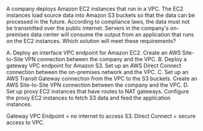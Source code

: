 A company deploys Amazon EC2 instances that run in a VPC. The EC2 instances load source data into Amazon S3 buckets so that the data can be processed in the future. According to compliance laws, the data must not be transmitted over the public internet. Servers in the company's on-premises data center will consume the output from an application that runs on the EC2 instances. Which solution will meet these requirements? 

A. Deploy an interface VPC endpoint for Amazon EC2. Create an AWS Site-to-Site VPN connection between the company and the VPC. 
B. Deploy a gateway VPC endpoint for Amazon S3. Set up an AWS Direct Connect connection between the on-premises network and the VPC. 
C. Set up an AWS Transit Gateway connection from the VPC to the S3 buckets. Create an AWS Site-to-Site VPN connection between the company and the VPC. 
D. Set up proxy EC2 instances that have routes to NAT gateways. Configure the proxy EC2 instances to fetch S3 data and feed the application instances.

Gateway VPC Endpoint = no internet to access S3. Direct Connect = secure access to VPC.